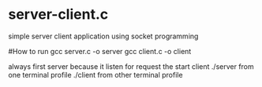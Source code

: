 # server-client.c
simple server client application using socket programming 


#How to run 
gcc server.c -o server
gcc client.c -o client

always first server because it listen for request the start client
./server from one terminal profile
./client from other terminal profile
